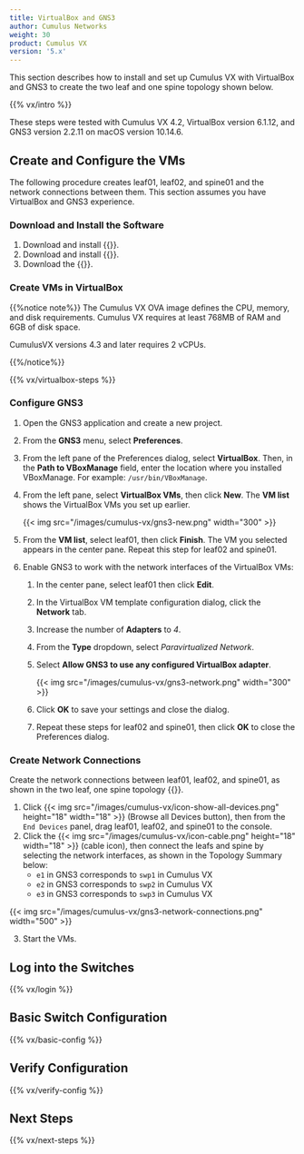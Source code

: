 ```yaml
---
title: VirtualBox and GNS3
author: Cumulus Networks
weight: 30
product: Cumulus VX
version: '5.x'
---
```


This section describes how to install and set up Cumulus VX with VirtualBox and GNS3 to create the two leaf and one spine topology shown below.

{{% vx/intro %}}

<!-- vale off -->
These steps were tested with Cumulus VX 4.2, VirtualBox version 6.1.12, and GNS3 version 2.2.11 on macOS version 10.14.6.
<!-- vale on -->

## Create and Configure the VMs

The following procedure creates leaf01, leaf02, and spine01 and the network connections between them. This section assumes you have VirtualBox and GNS3 experience.

### Download and Install the Software

1. Download and install {{<exlink url="https://www.virtualbox.org" text="VirtualBox">}}.
2. Download and install {{<exlink url="https://www.gns3.com/software" text="GNS3">}}.
3. Download the {{<exlink url="https://www.nvidia.com/en-us/networking/ethernet-switching/cumulus-vx/" text="VirtualBox OVA image">}}.

### Create VMs in VirtualBox

{{%notice note%}}
The Cumulus VX OVA image defines the CPU, memory, and disk requirements. Cumulus VX requires at least 768MB of RAM and 6GB of disk space.

CumulusVX versions 4.3 and later requires 2 vCPUs.

{{%/notice%}}

{{% vx/virtualbox-steps %}}

### Configure GNS3

1. Open the GNS3 application and create a new project.
2. From the **GNS3** menu, select **Preferences**.
3. From the left pane of the Preferences dialog, select **VirtualBox**. Then, in the **Path to VBoxManage** field, enter the location where you installed VBoxManage. For example: `/usr/bin/VBoxManage`.
4. From the left pane, select **VirtualBox VMs**, then click **New**. The **VM list** shows the VirtualBox VMs you set up earlier.

   {{< img src="/images/cumulus-vx/gns3-new.png" width="300" >}}

5. From the **VM list**, select leaf01, then click **Finish**. The VM you selected appears in the center pane. Repeat this step for leaf02 and spine01.

6. Enable GNS3 to work with the network interfaces of the VirtualBox VMs:

   1. In the center pane, select leaf01 then click **Edit**.
   2. In the VirtualBox VM template configuration dialog, click the **Network** tab.
   3. Increase the number of **Adapters** to *4*.
   4. From the **Type** dropdown, select *Paravirtualized Network*.
   5. Select **Allow GNS3 to use any configured VirtualBox adapter**.

      {{< img src="/images/cumulus-vx/gns3-network.png" width="300" >}}

   6. Click **OK** to save your settings and close the dialog.
   7. Repeat these steps for leaf02 and spine01, then click **OK** to close the Preferences dialog.

### Create Network Connections

Create the network connections between leaf01, leaf02, and spine01, as shown in the two leaf, one spine topology {{<link url="VirtualBox-and-GNS3" text="above">}}.

1. Click {{< img src="/images/cumulus-vx/icon-show-all-devices.png" height="18" width="18" >}} (Browse all Devices button), then from the `End Devices` panel, drag leaf01, leaf02, and spine01 to the console.
2. Click the {{< img src="/images/cumulus-vx/icon-cable.png" height="18" width="18" >}} (cable icon), then connect the leafs and spine by selecting the network interfaces, as shown in the Topology Summary below:
   - `e1` in GNS3 corresponds to `swp1` in Cumulus VX
   - `e2` in GNS3 corresponds to `swp2` in Cumulus VX
   - `e3` in GNS3 corresponds to `swp3` in Cumulus VX

{{< img src="/images/cumulus-vx/gns3-network-connections.png" width="500" >}}

3. Start the VMs.

## Log into the Switches

{{% vx/login %}}

## Basic Switch Configuration

{{% vx/basic-config %}}

## Verify Configuration

{{% vx/verify-config %}}

## Next Steps

{{% vx/next-steps %}}
